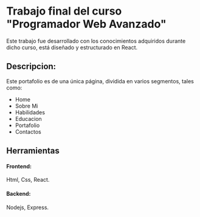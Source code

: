 # Trabajo final del curso "Programador Web Avanzado"
Este trabajo fue desarrollado con los conocimientos adquiridos durante dicho curso, está diseñado y estructurado en React.

## Descripcion:
Este portafolio es de una única página, dividida en varios segmentos, tales como:
- Home
- Sobre Mi
- Habilidades
- Educacion
- Portafolio
- Contactos

## Herramientas
#### Frontend:
Html, Css, React.
#### Backend:
Nodejs, Express.